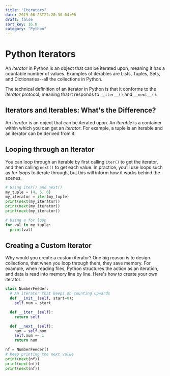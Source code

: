 ```yaml
---
title: "Iterators"
date: 2019-06-23T22:20:30-04:00
draft: false
sort_key: 16.8
category: "Python"
---
```


# Python Iterators

An *iterator* in Python is an object that can be iterated upon, meaning it has a
countable number of values. Examples of iterables are Lists, Tuples, Sets, and
Dictionaries--all the collections in Python.

The technical definition of an iterator in Python is that it conforms to the
_iterator_ protocol, meaning that it responds to `__iter__()` and `__next__()`.

## Iterators and Iterables: What's the Difference?

An _iterator_ is an object that can be iterated upon. An _iterable_ is a container
within which you can get an _iterator_. For example, a tuple is an iterable and
an iterator can be derived from it.

## Looping through an Iterator

You can loop through an iterable by first calling `iter()` to get the iterator, and
then calling `next()` to get each value. In practice, you'll use loops such as
*for loops* to iterate through, but this will inform how it works behind the scenes.

```python
# Using iter() and next()
my_tuple = (4, 5, 6)
my_iterator = iter(my_tuple)
print(next(my_iterator))
print(next(my_iterator))
print(next(my_iterator))

# Using a for loop
for val in my_tuple:
  print(val)
```

## Creating a Custom Iterator

Why would you create a custom iterator? One big reason is to design collections,
that when you loop through them, they save memory. For example, when reading files,
Python structures the action as an iteration, and data is read into memory
line by line. Here's how to create your own iterator:

```python
class NumberFeeder:
  # An iterator that keeps on counting upwards
  def __init__(self, start=0):
    self.num = start

  def __iter__(self):
    return self

  def __next__(self):
    num = self.num
    self.num += 1
    return num

nf = NumberFeeder()
# Keep printing the next value
print(next(nf))
print(next(nf))
print(next(nf))
```
